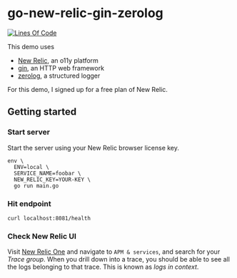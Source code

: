 # go-new-relic-gin-zerolog

[![Lines Of Code](https://tokei.rs/b1/github/kevinmichaelchen/go-new-relic-gin-zerolog?category=code)](https://github.com/kevinmichaelchen/go-new-relic-gin-zerolog)

This demo uses
* [New Relic](https://newrelic.com/), an o11y platform
* [gin](https://github.com/gin-gonic/gin), an HTTP web framework
* [zerolog](https://github.com/rs/zerolog), a structured logger

For this demo, I signed up for a free plan of New Relic.

## Getting started
### Start server
Start the server using your New Relic browser license key.
```shell
env \
  ENV=local \
  SERVICE_NAME=foobar \
  NEW_RELIC_KEY=YOUR-KEY \
  go run main.go
```

### Hit endpoint
```shell
curl localhost:8081/health
```

### Check New Relic UI
Visit [New Relic One](https://one.newrelic.com) and navigate to `APM & services`,
and search for your _Trace group_. When you drill down into a trace, you should
be able to see all the logs belonging to that trace. This is known as _logs in context_.

